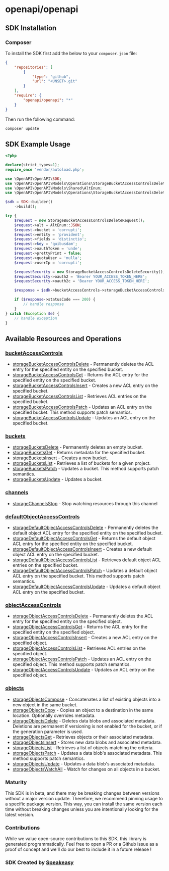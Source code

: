 # openapi/openapi

<!-- Start SDK Installation -->
## SDK Installation

### Composer

To install the SDK first add the below to your `composer.json` file:

```json
{
    "repositories": [
        {
            "type": "github",
            "url": "<UNSET>.git"
        }
    ],
    "require": {
        "openapi/openapi": "*"
    }
}
```

Then run the following command:

```bash
composer update
```
<!-- End SDK Installation -->

## SDK Example Usage
<!-- Start SDK Example Usage -->
```php
<?php

declare(strict_types=1);
require_once 'vendor/autoload.php';

use \OpenAPI\OpenAPI\SDK;
use \OpenAPI\OpenAPI\Models\Operations\StorageBucketAccessControlsDeleteRequest;
use \OpenAPI\OpenAPI\Models\Shared\AltEnum;
use \OpenAPI\OpenAPI\Models\Operations\StorageBucketAccessControlsDeleteSecurity;

$sdk = SDK::builder()
    ->build();

try {
    $request = new StorageBucketAccessControlsDeleteRequest();
    $request->alt = AltEnum::JSON;
    $request->bucket = 'corrupti';
    $request->entity = 'provident';
    $request->fields = 'distinctio';
    $request->key = 'quibusdam';
    $request->oauthToken = 'unde';
    $request->prettyPrint = false;
    $request->quotaUser = 'nulla';
    $request->userIp = 'corrupti';

    $requestSecurity = new StorageBucketAccessControlsDeleteSecurity();
    $requestSecurity->oauth2 = 'Bearer YOUR_ACCESS_TOKEN_HERE';
    $requestSecurity->oauth2c = 'Bearer YOUR_ACCESS_TOKEN_HERE';

    $response = $sdk->bucketAccessControls->storageBucketAccessControlsDelete($request, $requestSecurity);

    if ($response->statusCode === 200) {
        // handle response
    }
} catch (Exception $e) {
    // handle exception
}
```
<!-- End SDK Example Usage -->

<!-- Start SDK Available Operations -->
## Available Resources and Operations


### [bucketAccessControls](docs/bucketaccesscontrols/README.md)

* [storageBucketAccessControlsDelete](docs/bucketaccesscontrols/README.md#storagebucketaccesscontrolsdelete) - Permanently deletes the ACL entry for the specified entity on the specified bucket.
* [storageBucketAccessControlsGet](docs/bucketaccesscontrols/README.md#storagebucketaccesscontrolsget) - Returns the ACL entry for the specified entity on the specified bucket.
* [storageBucketAccessControlsInsert](docs/bucketaccesscontrols/README.md#storagebucketaccesscontrolsinsert) - Creates a new ACL entry on the specified bucket.
* [storageBucketAccessControlsList](docs/bucketaccesscontrols/README.md#storagebucketaccesscontrolslist) - Retrieves ACL entries on the specified bucket.
* [storageBucketAccessControlsPatch](docs/bucketaccesscontrols/README.md#storagebucketaccesscontrolspatch) - Updates an ACL entry on the specified bucket. This method supports patch semantics.
* [storageBucketAccessControlsUpdate](docs/bucketaccesscontrols/README.md#storagebucketaccesscontrolsupdate) - Updates an ACL entry on the specified bucket.

### [buckets](docs/buckets/README.md)

* [storageBucketsDelete](docs/buckets/README.md#storagebucketsdelete) - Permanently deletes an empty bucket.
* [storageBucketsGet](docs/buckets/README.md#storagebucketsget) - Returns metadata for the specified bucket.
* [storageBucketsInsert](docs/buckets/README.md#storagebucketsinsert) - Creates a new bucket.
* [storageBucketsList](docs/buckets/README.md#storagebucketslist) - Retrieves a list of buckets for a given project.
* [storageBucketsPatch](docs/buckets/README.md#storagebucketspatch) - Updates a bucket. This method supports patch semantics.
* [storageBucketsUpdate](docs/buckets/README.md#storagebucketsupdate) - Updates a bucket.

### [channels](docs/channels/README.md)

* [storageChannelsStop](docs/channels/README.md#storagechannelsstop) - Stop watching resources through this channel

### [defaultObjectAccessControls](docs/defaultobjectaccesscontrols/README.md)

* [storageDefaultObjectAccessControlsDelete](docs/defaultobjectaccesscontrols/README.md#storagedefaultobjectaccesscontrolsdelete) - Permanently deletes the default object ACL entry for the specified entity on the specified bucket.
* [storageDefaultObjectAccessControlsGet](docs/defaultobjectaccesscontrols/README.md#storagedefaultobjectaccesscontrolsget) - Returns the default object ACL entry for the specified entity on the specified bucket.
* [storageDefaultObjectAccessControlsInsert](docs/defaultobjectaccesscontrols/README.md#storagedefaultobjectaccesscontrolsinsert) - Creates a new default object ACL entry on the specified bucket.
* [storageDefaultObjectAccessControlsList](docs/defaultobjectaccesscontrols/README.md#storagedefaultobjectaccesscontrolslist) - Retrieves default object ACL entries on the specified bucket.
* [storageDefaultObjectAccessControlsPatch](docs/defaultobjectaccesscontrols/README.md#storagedefaultobjectaccesscontrolspatch) - Updates a default object ACL entry on the specified bucket. This method supports patch semantics.
* [storageDefaultObjectAccessControlsUpdate](docs/defaultobjectaccesscontrols/README.md#storagedefaultobjectaccesscontrolsupdate) - Updates a default object ACL entry on the specified bucket.

### [objectAccessControls](docs/objectaccesscontrols/README.md)

* [storageObjectAccessControlsDelete](docs/objectaccesscontrols/README.md#storageobjectaccesscontrolsdelete) - Permanently deletes the ACL entry for the specified entity on the specified object.
* [storageObjectAccessControlsGet](docs/objectaccesscontrols/README.md#storageobjectaccesscontrolsget) - Returns the ACL entry for the specified entity on the specified object.
* [storageObjectAccessControlsInsert](docs/objectaccesscontrols/README.md#storageobjectaccesscontrolsinsert) - Creates a new ACL entry on the specified object.
* [storageObjectAccessControlsList](docs/objectaccesscontrols/README.md#storageobjectaccesscontrolslist) - Retrieves ACL entries on the specified object.
* [storageObjectAccessControlsPatch](docs/objectaccesscontrols/README.md#storageobjectaccesscontrolspatch) - Updates an ACL entry on the specified object. This method supports patch semantics.
* [storageObjectAccessControlsUpdate](docs/objectaccesscontrols/README.md#storageobjectaccesscontrolsupdate) - Updates an ACL entry on the specified object.

### [objects](docs/objects/README.md)

* [storageObjectsCompose](docs/objects/README.md#storageobjectscompose) - Concatenates a list of existing objects into a new object in the same bucket.
* [storageObjectsCopy](docs/objects/README.md#storageobjectscopy) - Copies an object to a destination in the same location. Optionally overrides metadata.
* [storageObjectsDelete](docs/objects/README.md#storageobjectsdelete) - Deletes data blobs and associated metadata. Deletions are permanent if versioning is not enabled for the bucket, or if the generation parameter is used.
* [storageObjectsGet](docs/objects/README.md#storageobjectsget) - Retrieves objects or their associated metadata.
* [storageObjectsInsert](docs/objects/README.md#storageobjectsinsert) - Stores new data blobs and associated metadata.
* [storageObjectsList](docs/objects/README.md#storageobjectslist) - Retrieves a list of objects matching the criteria.
* [storageObjectsPatch](docs/objects/README.md#storageobjectspatch) - Updates a data blob's associated metadata. This method supports patch semantics.
* [storageObjectsUpdate](docs/objects/README.md#storageobjectsupdate) - Updates a data blob's associated metadata.
* [storageObjectsWatchAll](docs/objects/README.md#storageobjectswatchall) - Watch for changes on all objects in a bucket.
<!-- End SDK Available Operations -->

### Maturity

This SDK is in beta, and there may be breaking changes between versions without a major version update. Therefore, we recommend pinning usage
to a specific package version. This way, you can install the same version each time without breaking changes unless you are intentionally
looking for the latest version.

### Contributions

While we value open-source contributions to this SDK, this library is generated programmatically.
Feel free to open a PR or a Github issue as a proof of concept and we'll do our best to include it in a future release !

### SDK Created by [Speakeasy](https://docs.speakeasyapi.dev/docs/using-speakeasy/client-sdks)
